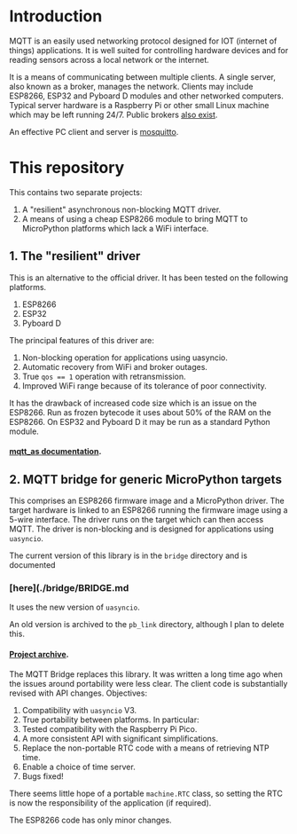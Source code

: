 # Introduction

MQTT is an easily used networking protocol designed for IOT (internet of
things) applications. It is well suited for controlling hardware devices and
for reading sensors across a local network or the internet.

It is a means of communicating between multiple clients. A single server, also
known as a broker, manages the network. Clients may include ESP8266, ESP32 and
Pyboard D modules and other networked computers. Typical server hardware is a
Raspberry Pi or other small Linux machine which may be left running 24/7.
Public brokers
[also exist](https://github.com/mqtt/mqtt.github.io/wiki/public_brokers).

An effective PC client and server is [mosquitto](https://mosquitto.org/).

# This repository

This contains two separate projects:  
 1. A "resilient" asynchronous non-blocking MQTT driver.
 2. A means of using a cheap ESP8266 module to bring MQTT to MicroPython
 platforms which lack a WiFi interface.

## 1. The "resilient" driver

This is an alternative to the official driver. It has been tested on the
following platforms.
 1. ESP8266
 2. ESP32
 3. Pyboard D

The principal features of this driver are:  
 1. Non-blocking operation for applications using uasyncio.
 2. Automatic recovery from WiFi and broker outages.
 3. True `qos == 1` operation with retransmission.
 4. Improved WiFi range because of its tolerance of poor connectivity.

It has the drawback of increased code size which is an issue on the ESP8266.
Run as frozen bytecode it uses about 50% of the RAM on the ESP8266. On ESP32
and Pyboard D it may be run as a standard Python module.

#### [mqtt_as documentation](./mqtt_as/README.md).

## 2. MQTT bridge for generic MicroPython targets

This comprises an ESP8266 firmware image and a MicroPython driver. The target
hardware is linked to an ESP8266 running the firmware image using a 5-wire
interface. The driver runs on the target which can then access MQTT. The driver
is non-blocking and is designed for applications using `uasyncio`.

The current version of this library is in the `bridge` directory and is
documented  
### [here](./bridge/BRIDGE.md  
It uses the new version of `uasyncio`.

An old version is archived to the `pb_link` directory, although I plan to
delete this.

#### [Project archive](./pb_link/NO_NET.md).

The MQTT Bridge replaces this library. It was written a long time ago when the
issues around portability were less clear. The client code is substantially
revised with API changes. Objectives:
 1. Compatibility with `uasyncio` V3.
 2. True portability between platforms. In particular:
 3. Tested compatibility with the Raspberry Pi Pico.
 4. A more consistent API with significant simplifications.
 5. Replace the non-portable RTC code with a means of retrieving NTP time.
 6. Enable a choice of time server.
 7. Bugs fixed!

There seems little hope of a portable `machine.RTC` class, so setting the RTC
is now the responsibility of the application (if required).

The ESP8266 code has only minor changes.
